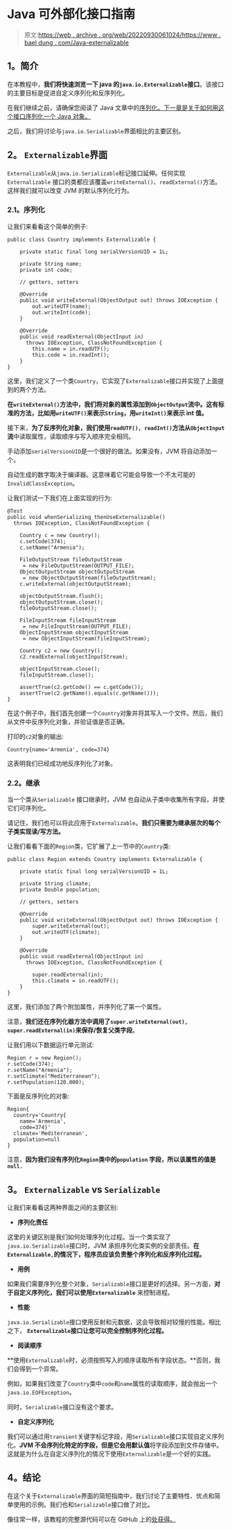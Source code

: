 # Java 可外部化接口指南

> 原文:[https://web . archive . org/web/20220930061024/https://www . bael dung . com/Java-externalizable](https://web.archive.org/web/20220930061024/https://www.baeldung.com/java-externalizable)

## **1。简介**

在本教程中，**我们将快速浏览一下 java 的`java.io.Externalizable`接口**。该接口的主要目标是促进自定义序列化和反序列化。

在我们继续之前，请确保您阅读了 Java 文章中的[序列化。下一章是关于如何用这个接口序列化一个 Java 对象。](/web/20221208143839/https://www.baeldung.com/java-serialization)

之后，我们将讨论与`java.io.Serializable`界面相比的主要区别。

## **2。** **`Externalizable`界面**

`Externalizable`从`java.io.Serializable`标记接口延伸。任何实现`Externalizable` 接口的类都应该覆盖`writeExternal()`、`readExternal()`方法。这样我们就可以改变 JVM 的默认序列化行为。

### **2.1。序列化**

让我们来看看这个简单的例子:

```
public class Country implements Externalizable {

    private static final long serialVersionUID = 1L;

    private String name;
    private int code;

    // getters, setters

    @Override
    public void writeExternal(ObjectOutput out) throws IOException {
        out.writeUTF(name);
        out.writeInt(code);
    }

    @Override
    public void readExternal(ObjectInput in) 
      throws IOException, ClassNotFoundException {
        this.name = in.readUTF();
        this.code = in.readInt();
    }
}
```

这里，我们定义了一个类`Country`，它实现了`Externalizable`接口并实现了上面提到的两个方法。

**在`writeExternal()`方法中，我们将对象的属性添加到`ObjectOutput`流中。这有标准的方法，比如用`writeUTF()`来表示`String`，用`writeInt()`来表示 int 值。**

接下来，**为了反序列化对象，我们使用`readUTF(), readInt()`方法从`ObjectInput`流**中读取属性，读取顺序与写入顺序完全相同。

手动添加`serialVersionUID`是一个很好的做法。如果没有，JVM 将自动添加一个。

自动生成的数字取决于编译器。这意味着它可能会导致一个不太可能的`InvalidClassException`。

让我们测试一下我们在上面实现的行为:

```
@Test
public void whenSerializing_thenUseExternalizable() 
  throws IOException, ClassNotFoundException {

    Country c = new Country();
    c.setCode(374);
    c.setName("Armenia");

    FileOutputStream fileOutputStream
     = new FileOutputStream(OUTPUT_FILE);
    ObjectOutputStream objectOutputStream
     = new ObjectOutputStream(fileOutputStream);
    c.writeExternal(objectOutputStream);

    objectOutputStream.flush();
    objectOutputStream.close();
    fileOutputStream.close();

    FileInputStream fileInputStream
     = new FileInputStream(OUTPUT_FILE);
    ObjectInputStream objectInputStream
     = new ObjectInputStream(fileInputStream);

    Country c2 = new Country();
    c2.readExternal(objectInputStream);

    objectInputStream.close();
    fileInputStream.close();

    assertTrue(c2.getCode() == c.getCode());
    assertTrue(c2.getName().equals(c.getName()));
}
```

在这个例子中，我们首先创建一个`Country`对象并将其写入一个文件。然后，我们从文件中反序列化对象，并验证值是否正确。

打印的`c2`对象的输出:

```
Country{name='Armenia', code=374}
```

这表明我们已经成功地反序列化了对象。

### **2.2。继承**

当一个类从`Serializable` 接口继承时，JVM 也自动从子类中收集所有字段，并使它们可序列化。

请记住，我们也可以将此应用于`Externalizable`。**我们只需要为继承层次的每个子类实现读/写方法。**

让我们看看下面的`Region`类，它扩展了上一节中的`Country`类:

```
public class Region extends Country implements Externalizable {

    private static final long serialVersionUID = 1L;

    private String climate;
    private Double population;

    // getters, setters

    @Override
    public void writeExternal(ObjectOutput out) throws IOException {
        super.writeExternal(out);
        out.writeUTF(climate);
    }

    @Override
    public void readExternal(ObjectInput in) 
      throws IOException, ClassNotFoundException {

        super.readExternal(in);
        this.climate = in.readUTF();
    }
}
```

这里，我们添加了两个附加属性，并序列化了第一个属性。

注意，**我们还在序列化器方法中调用了`super.writeExternal(out), super.readExternal(in)`来保存/恢复父类字段**。

让我们用以下数据运行单元测试:

```
Region r = new Region();
r.setCode(374);
r.setName("Armenia");
r.setClimate("Mediterranean");
r.setPopulation(120.000);
```

下面是反序列化的对象:

```
Region{
  country='Country{
    name='Armenia',
    code=374}'
  climate='Mediterranean', 
  population=null
}
```

注意，**因为我们没有序列化`Region`类中的`population` 字段，所以该属性的值是`null.`**

## **3。** **`Externalizable` vs `Serializable`**

让我们来看看这两种界面之间的主要区别:

*   **序列化责任**

这里的关键区别是我们如何处理序列化过程。当一个类实现了`java.io.Serializable`接口时，JVM 承担序列化类实例的全部责任。**在`Externalizable,`的情况下，程序员应该负责整个序列化和反序列化过程。**

*   **用例**

如果我们需要序列化整个对象，`Serializable`接口是更好的选择。另一方面，**对于自定义序列化，我们可以使用`Externalizable`** 来控制进程。

*   **性能**

`java.io.Serializable`接口使用反射和元数据，这会导致相对较慢的性能。相比之下， **`Externalizable`接口让您可以完全控制序列化过程。**

*   **阅读顺序**

**使用`Externalizable`时，必须按照写入的顺序读取所有字段状态。**否则，我们会得到一个异常。

例如，如果我们改变了`Country`类中`code`和`name`属性的读取顺序，就会抛出一个`java.io.EOFException`。

同时，`Serializable`接口没有这个要求。

*   **自定义序列化**

我们可以通过用`transient`关键字标记字段，用`Serializable`接口实现自定义序列化。**JVM 不会序列化特定的字段，但是它会用默认值**将字段添加到文件存储中。这就是为什么在自定义序列化的情况下使用`Externalizable`是一个好的实践。

## **4。结论**

在这个关于`Externalizable`界面的简短指南中，我们讨论了主要特性、优点和简单使用的示例。我们也和`Serializable`接口做了对比。

像往常一样，该教程的完整源代码可以在 GitHub 上的[处获得。](https://web.archive.org/web/20221208143839/https://github.com/eugenp/tutorials/tree/master/core-java-modules/core-java-serialization)
